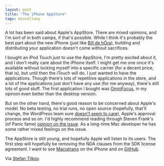 ```yaml
---
layout: post
title: "The iPhone AppStore"
tags: miscellany
---
```

A lot has been said about Apple's AppStore. There are mixed opinions, and I'm sort of in both camps, if that's possible. While I think it's probably the best part about the new iPhone (just like [Bill de h&Oacute;ra](http://www.dehora.net/journal/2008/07/16/link-up/)), building and distributing your application doesn't come without sacrifices.

I bought an iPod Touch just to use the AppStore, I'm pretty excited about it, and I don't really care about the iPhone itself. I might get me one once it's available without locking myself into a specific carrier (for a decent price, that is), but until then the iTouch will do. I just wanted to have the applications. Though there's lots of repetitive applications in the store, and a lot of the applications just don't have any use (for me anyway), there's still lots of good stuff. The first application I bought was [OmniFocus](http://www.omnigroup.com/applications/OmniFocus/iphone/), in my opinion even better than the desktop version.

But on the other hand, there's good reason to be concerned about Apple's model. No beta testing, no trial runs, no open source (hopefully, that'll change, the WordPress team sure [doesn't seem to care](http://iphone.wordpress.org/)), Apple's approval process and so on. I'd highly recommend reading through Steven Frank's (of Panic fame) [opinion on the issue](http://stevenf.com/archive/on-the-app-store.php). As a long-time Mac developer he has some rather mixed feelings on the issue.

The AppStore is still young, and hopefully Apple will listen to its users. The first step will hopefully be removing the NDA clauses from the SDK license agreement. I want to see [Macistrano](http://github.com/mattmatt/macistrano/tree/master) on the iPhone and on [GitHub](http://github.com/).

Via [Stefan Tilkov](http://www.innoq.com/blog/st/2008/07/iphone_appstore.html).
